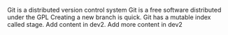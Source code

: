 Git is a distributed version control system
Git is a free software distributed under the GPL
Creating a new branch is quick.
Git has a mutable index called stage.
Add content in dev2.
Add more content in dev2
